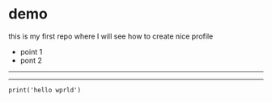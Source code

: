 # demo
this is my first repo where I will see how to create nice profile

- point 1
- pont 2

---
___

```
print('hello wprld')
```

